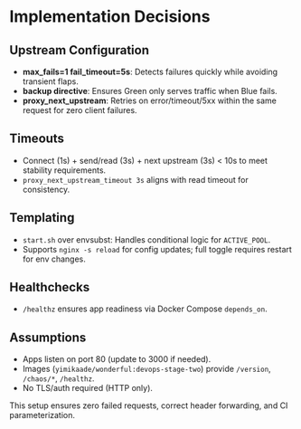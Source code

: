 # Implementation Decisions

## Upstream Configuration
- **max_fails=1 fail_timeout=5s**: Detects failures quickly while avoiding transient flaps.
- **backup directive**: Ensures Green only serves traffic when Blue fails.
- **proxy_next_upstream**: Retries on error/timeout/5xx within the same request for zero client failures.

## Timeouts
- Connect (1s) + send/read (3s) + next upstream (3s) < 10s to meet stability requirements.
- `proxy_next_upstream_timeout 3s` aligns with read timeout for consistency.

## Templating
- `start.sh` over envsubst: Handles conditional logic for `ACTIVE_POOL`.
- Supports `nginx -s reload` for config updates; full toggle requires restart for env changes.

## Healthchecks
- `/healthz` ensures app readiness via Docker Compose `depends_on`.

## Assumptions
- Apps listen on port 80 (update to 3000 if needed).
- Images (`yimikaade/wonderful:devops-stage-two`) provide `/version`, `/chaos/*`, `/healthz`.
- No TLS/auth required (HTTP only).

This setup ensures zero failed requests, correct header forwarding, and CI parameterization.